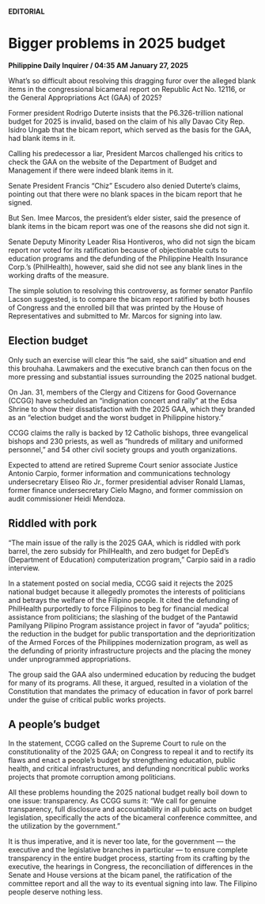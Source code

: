 **EDITORIAL**

# Bigger problems in 2025 budget

****Philippine Daily Inquirer / 04:35 AM January 27, 2025****

What’s so difficult about resolving this dragging furor over the alleged blank items in the congressional bicameral report on Republic Act No. 12116, or the General Appropriations Act (GAA) of 2025?

Former president Rodrigo Duterte insists that the P6.326-trillion national budget for 2025 is invalid, based on the claim of his ally Davao City Rep. Isidro Ungab that the bicam report, which served as the basis for the GAA, had blank items in it. 

Calling his predecessor a liar, President Marcos challenged his critics to check the GAA on the website of the Department of Budget and Management if there were indeed blank items in it. 

Senate President Francis “Chiz” Escudero also denied Duterte’s claims, pointing out that there were no blank spaces in the bicam report that he signed.

But Sen. Imee Marcos, the president’s elder sister, said the presence of blank items in the bicam report was one of the reasons she did not sign it.

Senate Deputy Minority Leader Risa Hontiveros, who did not sign the bicam report nor voted for its ratification because of objectionable cuts to education programs and the defunding of the Philippine Health Insurance Corp.’s (PhilHealth), however, said she did not see any blank lines in the working drafts of the measure.

The simple solution to resolving this controversy, as former senator Panfilo Lacson suggested, is to compare the bicam report ratified by both houses of Congress and the enrolled bill that was printed by the House of Representatives and submitted to Mr. Marcos for signing into law.

## Election budget

Only such an exercise will clear this “he said, she said” situation and end this brouhaha. Lawmakers and the executive branch can then focus on the more pressing and substantial issues surrounding the 2025 national budget.

On Jan. 31, members of the Clergy and Citizens for Good Governance (CCGG) have scheduled an “indignation concert and rally” at the Edsa Shrine to show their dissatisfaction with the 2025 GAA, which they branded as an “election budget and the worst budget in Philippine history.” 

CCGG claims the rally is backed by 12 Catholic bishops, three evangelical bishops and 230 priests, as well as “hundreds of military and uniformed personnel,” and 54 other civil society groups and youth organizations.

Expected to attend are retired Supreme Court senior associate Justice Antonio Carpio, former information and communications technology undersecretary Eliseo Rio Jr., former presidential adviser Ronald Llamas, former finance undersecretary Cielo Magno, and former commission on audit commissioner Heidi Mendoza.

## Riddled with pork

“The main issue of the rally is the 2025 GAA, which is riddled with pork barrel, the zero subsidy for PhilHealth, and zero budget for DepEd’s (Department of Education) computerization program,” Carpio said in a radio interview.

In a statement posted on social media, CCGG said it rejects the 2025 national budget because it allegedly promotes the interests of politicians and betrays the welfare of the Filipino people. It cited the defunding of PhilHealth purportedly to force Filipinos to beg for financial medical assistance from politicians; the slashing of the budget of the Pantawid Pamilyang Pilipino Program assistance project in favor of “ayuda” politics; the reduction in the budget for public transportation and the deprioritization of the Armed Forces of the Philippines modernization program, as well as the defunding of priority infrastructure projects and the placing the money under unprogrammed appropriations. 

The group said the GAA also undermined education by reducing the budget for many of its programs. All these, it argued, resulted in a violation of the Constitution that mandates the primacy of education in favor of pork barrel under the guise of critical public works projects.

## A people’s budget

In the statement, CCGG called on the Supreme Court to rule on the constitutionality of the 2025 GAA; on Congress to repeal it and to rectify its flaws and enact a people’s budget by strengthening education, public health, and critical infrastructures, and defunding noncritical public works projects that promote corruption among politicians.

All these problems hounding the 2025 national budget really boil down to one issue: transparency. As CCGG sums it: “We call for genuine transparency, full disclosure and accountability in all public acts on budget legislation, specifically the acts of the bicameral conference committee, and the utilization by the government.” 

It is thus imperative, and it is never too late, for the government — the executive and the legislative branches in particular — to ensure complete transparency in the entire budget process, starting from its crafting by the executive, the hearings in Congress, the reconciliation of differences in the Senate and House versions at the bicam panel, the ratification of the committee report and all the way to its eventual signing into law. The Filipino people deserve nothing less.